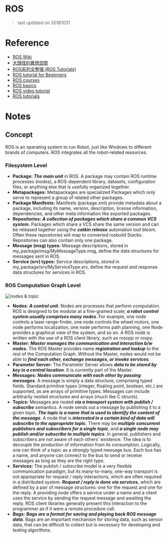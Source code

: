 ROS
===
> last updated on 20181031
> 
# Reference
- [ROS Wiki](http://wiki.ros.org/ROS)
- [大頭怪的異想空間](https://charlyhuangrostutorial.wordpress.com)
- [ROS系列文整理 (ROS Tutorials)](https://pojenlai.wordpress.com/2012/12/14/ros%E6%95%99%E5%AD%B8%E7%B3%BB%E5%88%97%E6%96%87%E6%95%B4%E7%90%86/)
- [ROS tutorial for Beginners](https://www.youtube.com/playlist?list=PLK0b4e05LnzZWg_7QrIQWyvSPX2WN2ncc)
- [ROS courses](https://youtu.be/0BxVPCInS3M)
- [ROS basics](https://www.youtube.com/playlist?list=PLk51HrKSBQ8-jTgD0qgRp1vmQeVSJ5SQC)
- [ROS video tutorial](https://youtu.be/9U6GDonGFHw)
- [ROS tutorials](https://www.youtube.com/playlist?list=PLH-vcjgGSri0sipCweLukjPvJuoUpGchJ)
# Notes
## Concept
ROS is an operating system to run Robot, just like Windows to different brands of computers. ROS integrates all the robot-related resources.
### Filesystem Level
- **Package:** ***The main unit*** in ROS. A package may contain ROS runtime processes (nodes), a ROS-dependent library, datasets, configuration files, or anything else that is usefully organized together.
- **Metapackages:** Metapackages are specialized Packages which only serve to represent a group of related other packages.
- **Package Manifests:** Manifests (package.xml) provide metadata about a package, including its name, version, description, license information, dependencies, and other meta information like exported packages. 
- **Repositories:** ***A collection of packages which share a common VCS system.*** Packages which share a VCS share the same version and can be released together using the ***catkin release*** automation tool bloom. Often these repositories will map to converted rosbuild Stacks. Repositories can also contain only one package.
- **Message (msg) types:** Message descriptions, stored in my_package/msg/MyMessageType.msg, define the data structures for messages sent in ROS.
- **Service (srv) types:** Service descriptions, stored in my_package/srv/MyServiceType.srv, define the request and response data structures for services in ROS.

### ROS Computation Graph Level
![nodes & topic](http://ros.org/images/wiki/ROS_basic_concepts.png)
- **Nodes:** ***A control unit***. Nodes are processes that perform computation. ROS is designed to be modular at a fine-grained scale; ***a robot control system usually comprises many nodes***. For example, one node controls a laser range-finder, one node controls the wheel motors, one node performs localization, one node performs path planning, one Node provides a graphical view of the system, and so on. A ROS node is written with the use of a ROS client library, such as roscpp or rospy.
- **Master:** ***Master manages the communication and interaction b/w nodes.*** The ROS Master provides name ***registration and lookup*** to the rest of the Computation Graph. Without the Master, nodes would not be able to ***find each other, exchange messages, or invoke services***.
- **Parameter Server:** The Parameter Server allows ***data to be stored by key in a central location***. It is currently part of the Master.
- **Messages:** ***Nodes communicate with each other by passing messages***. A message is simply a data structure, comprising typed fields. Standard primitive types (integer, floating point, boolean, etc.) are supported, as are arrays of primitive types. Messages can include arbitrarily nested structures and arrays (much like C structs).
- **Topics:** Messages are routed ***via a transport system with publish / subscribe*** semantics. A node sends out a message by publishing it to a given topic. ***The topic is a name that is used to identify the content of the message***. A node that is ***interested in a certain kind of data will subscribe to the appropriate topic***. There may be ***multiple concurrent publishers and subscribers for a single topic***, and ***a single node may publish and/or subscribe to multiple topics***. In general, publishers and subscribers are not aware of each others' existence. The idea is to decouple the production of information from its consumption. Logically, one can think of a topic as a strongly typed message bus. Each bus has a name, and anyone can connect to the bus to send or receive messages as long as they are the right type.
- **Services:** The publish / subscribe model is a very flexible communication paradigm, but its many-to-many, one-way transport is not appropriate for request / reply interactions, which are often required in a distributed system. ***Request / reply is done via services***, which are defined by a pair of message structures: one for the request and one for the reply. A providing node offers a service under a name and a client uses the service by sending the request message and awaiting the reply. ROS client libraries generally present this interaction to the programmer as if it were a remote procedure call.
- ***Bags:*** ***Bags are a format for saving and playing back ROS message data.*** Bags are an important mechanism for storing data, such as sensor data, that can be difficult to collect but is necessary for developing and testing algorithms.
